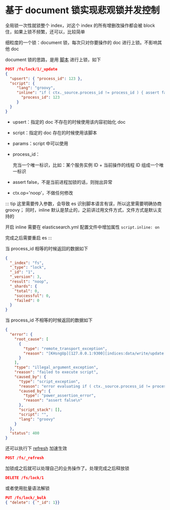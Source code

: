 # 基于 document 锁实现悲观锁并发控制


全局锁一次性就锁整个 index，对这个 index 的所有增删改操作都会被 block 住，如果上锁不频繁，还可以，比较简单

细粒度的一个锁：document 锁，每次只对你要操作的 doc 进行上锁。不影响其他 doc

document 锁的思路，是用 [脚本](/elasticsearch-core/distributed-document/23-partial-update.md#upsert-操作) 进行上锁，如下

```json
POST /fs/lock/1/_update
{
  "upsert": { "process_id": 123 },
  "script": {
     "lang": "groovy",
     "inline": "if ( ctx._source.process_id != process_id ) { assert false }; ctx.op = 'noop';",        "params": {
       "process_id": 123
     }
  }
}
```

- upsert：指定的 doc 不存在的时候使用该内容初始化 doc
- script：指定的 doc 存在的时候使用该脚本
- params：script 中可以使用
- process_id：

  充当一个唯一标识，比如：某个服务实例 ID + 当前操作的线程 ID 组成一个唯一标识
- assert false，不是当前进程加锁的话，则抛出异常
- ctx.op='noop'，不做任何修改

::: tip
这里需要传入参数，会导致 es 识别脚本语言有误，所以这里需要明确协商 groovy；
同时，inline 默认是禁止的，之前讲过用文件方式，文件方式是默认支持的

开启 inline 需要在 elasticsearch.yml 配置文件中增加属性 `script.inline: on`

完成之后需要重启 es
:::

当 process_id 相等的时候返回的数据如下

```json
{
  "_index": "fs",
  "_type": "lock",
  "_id": "1",
  "_version": 3,
  "result": "noop",
  "_shards": {
    "total": 0,
    "successful": 0,
    "failed": 0
  }
}
```

当 process_id 不相等的时候返回的数据如下

```json
{
  "error": {
    "root_cause": [
      {
        "type": "remote_transport_exception",
        "reason": "[KHsngUp][127.0.0.1:9300][indices:data/write/update[s]]"
      }
    ],
    "type": "illegal_argument_exception",
    "reason": "failed to execute script",
    "caused_by": {
      "type": "script_exception",
      "reason": "error evaluating if ( ctx._source.process_id != process_id ) { assert false }; ctx.op = 'noop';",
      "caused_by": {
        "type": "power_assertion_error",
        "reason": "assert false\n"
      },
      "script_stack": [],
      "script": "",
      "lang": "groovy"
    }
  },
  "status": 400
}
```

还可以执行下 [refresh](/elasticsearch-core/67-kernel-principle-decryption.md#refresh-间隔修改) 加速生效

```json
POST /fs/_refresh
```

加锁成之后就可以处理自己的业务操作了。处理完成之后释放锁

```json
DELETE /fs/lock/1
```

或者使用批量语法解锁

```json
PUT /fs/lock/_bulk
{ "delete": { "_id": 1}}
```
